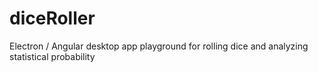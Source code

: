 # diceRoller
Electron / Angular desktop app playground for rolling dice and analyzing statistical probability
